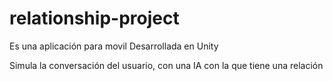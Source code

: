 # relationship-project

Es una aplicación para movil
Desarrollada en Unity

Simula la conversación del usuario, con una IA con la que tiene una relación
